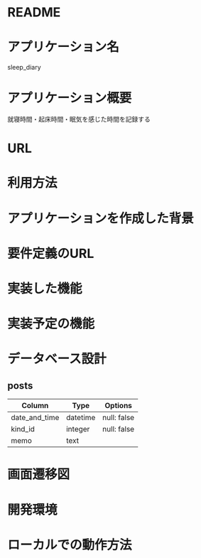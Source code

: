 # README

# アプリケーション名
sleep_diary

# アプリケーション概要
就寝時間・起床時間・眠気を感じた時間を記録する

# URL

# 利用方法

# アプリケーションを作成した背景

# 要件定義のURL

# 実装した機能

# 実装予定の機能

# データベース設計

## posts

|Column         |Type      |Options      |
|---------------|----------|-------------|
| date_and_time | datetime | null: false |
| kind_id       | integer  | null: false |
| memo          | text     |             |

# 画面遷移図

# 開発環境

# ローカルでの動作方法
